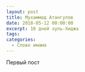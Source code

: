 ```yaml
---
layout: post
title: Мухаммад Атангулов
date: 2018-05-12 00:00:00
excerpt: 10 дней зуль-Хиджа
tags:
categories:
  - Слово имама
---
```


Первый пост

<div id="vk_playlist_-148559660_1"></div>

<script type="text/javascript" src="https://vk.com/js/api/openapi.js?158"></script>

<script type="text/javascript">
  (function() {
    VK.Widgets.Playlist("vk_playlist_-148559660_1", -148559660, 1,'d01b793a26f344c79d');
  }());
</script>